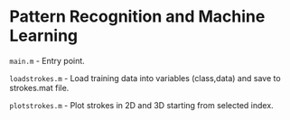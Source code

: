 # Pattern Recognition and Machine Learning

`main.m` - Entry point.

`loadstrokes.m` - Load training data into variables (class,data) and save to strokes.mat file.

`plotstrokes.m` - Plot strokes in 2D and 3D starting from selected index.
